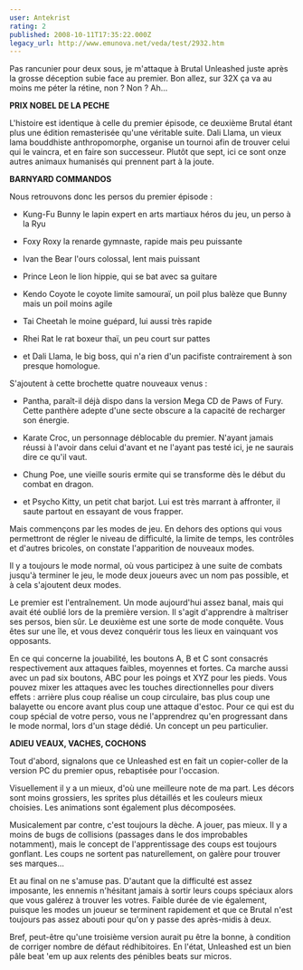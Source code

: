 ```yaml
---
user: Antekrist
rating: 2
published: 2008-10-11T17:35:22.000Z
legacy_url: http://www.emunova.net/veda/test/2932.htm
---
```

Pas rancunier pour deux sous, je m'attaque à Brutal Unleashed juste après la grosse déception subie face au premier. Bon allez, sur 32X ça va au moins me péter la rétine, non ? Non ? Ah...  

  

**PRIX NOBEL DE LA PECHE**  

L'histoire est identique à celle du premier épisode, ce deuxième Brutal étant plus une édition remasterisée qu'une véritable suite. Dali Llama, un vieux lama bouddhiste anthropomorphe, organise un tournoi afin de trouver celui qui le vaincra, et en faire son successeur. Plutôt que sept, ici ce sont onze autres animaux humanisés qui prennent part à la joute.  

  

**BARNYARD COMMANDOS**  

Nous retrouvons donc les persos du premier épisode :   

- Kung-Fu Bunny le lapin expert en arts martiaux héros du jeu, un perso à la Ryu  

- Foxy Roxy la renarde gymnaste, rapide mais peu puissante  

- Ivan the Bear l'ours colossal, lent mais puissant  

- Prince Leon le lion hippie, qui se bat avec sa guitare  

- Kendo Coyote le coyote limite samouraï, un poil plus balèze que Bunny mais un poil moins agile  

- Tai Cheetah le moine guépard, lui aussi très rapide  

- Rhei Rat le rat boxeur thaï, un peu court sur pattes  

- et Dali Llama, le big boss, qui n'a rien d'un pacifiste contrairement à son presque homologue.  

S'ajoutent à cette brochette quatre nouveaux venus :   

- Pantha, paraît-il déjà dispo dans la version Mega CD de Paws of Fury. Cette panthère adepte d'une secte obscure a la capacité de recharger son énergie.  

- Karate Croc, un personnage déblocable du premier. N'ayant jamais réussi à l'avoir dans celui d'avant et ne l'ayant pas testé ici, je ne saurais dire ce qu'il vaut.  

- Chung Poe, une vieille souris ermite qui se transforme dès le début du combat en dragon.  

- et Psycho Kitty, un petit chat barjot. Lui est très marrant à affronter, il saute partout en essayant de vous frapper.  

  

Mais commençons par les modes de jeu. En dehors des options qui vous permettront de régler le niveau de difficulté, la limite de temps, les contrôles et d'autres bricoles, on constate l'apparition de nouveaux modes.  

Il y a toujours le mode normal, où vous participez à une suite de combats jusqu'à terminer le jeu, le mode deux joueurs avec un nom pas possible, et à cela s'ajoutent deux modes.  

Le premier est l'entraînement. Un mode aujourd'hui assez banal, mais qui avait été oublié lors de la première version. Il s'agit d'apprendre à maîtriser ses persos, bien sûr. Le deuxième est une sorte de mode conquête. Vous êtes sur une île, et vous devez conquérir tous les lieux en vainquant vos opposants.  

  

En ce qui concerne la jouabilité, les boutons A, B et C sont consacrés respectivement aux attaques faibles, moyennes et fortes. Ca marche aussi avec un pad six boutons, ABC pour les poings et XYZ pour les pieds. Vous pouvez mixer les attaques avec les touches directionnelles pour divers effets : arrière plus coup réalise un coup circulaire, bas plus coup une balayette ou encore avant plus coup une attaque d'estoc. Pour ce qui est du coup spécial de votre perso, vous ne l'apprendrez qu'en progressant dans le mode normal, lors d'un stage dédié. Un concept un peu particulier.  

  

**ADIEU VEAUX, VACHES, COCHONS**  

Tout d'abord, signalons que ce Unleashed est en fait un copier-coller de la version PC du premier opus, rebaptisée pour l'occasion.  

Visuellement il y a un mieux, d'où une meilleure note de ma part. Les décors sont moins grossiers, les sprites plus détaillés et les couleurs mieux choisies. Les animations sont également plus décomposées.  

Musicalement par contre, c'est toujours la dèche. A jouer, pas mieux. Il y a moins de bugs de collisions (passages dans le dos improbables notamment), mais le concept de l'apprentissage des coups est toujours gonflant. Les coups ne sortent pas naturellement, on galère pour trouver ses marques...  

Et au final on ne s'amuse pas. D'autant que la difficulté est assez imposante, les ennemis n'hésitant jamais à sortir leurs coups spéciaux alors que vous galérez à trouver les votres. Faible durée de vie également, puisque les modes un joueur se terminent rapidement et que ce Brutal n'est toujours pas assez abouti pour qu'on y passe des après-midis à deux.  

  

Bref, peut-être qu'une troisième version aurait pu être la bonne, à condition de corriger nombre de défaut rédhibitoires. En l'état, Unleashed est un bien pâle beat 'em up aux relents des pénibles beats sur micros.